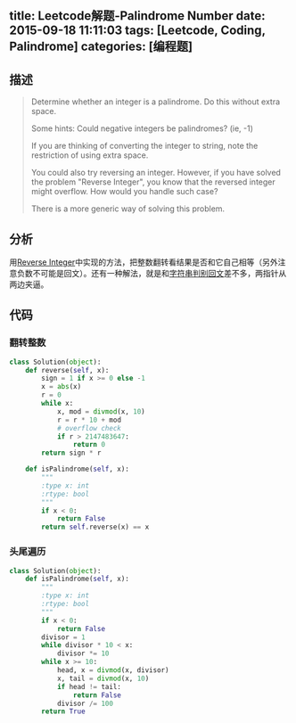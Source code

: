 title: Leetcode解题-Palindrome Number
date: 2015-09-18 11:11:03
tags: [Leetcode, Coding, Palindrome]
categories: [编程题]
---

## 描述
> Determine whether an integer is a palindrome. Do this without extra space.
>
> Some hints:
> Could negative integers be palindromes? (ie, -1)
>
> If you are thinking of converting the integer to string, note the restriction of using extra space.
>
> You could also try reversing an integer. However, if you have solved the problem "Reverse Integer", you know that the reversed integer might overflow. How would you handle such case?
>
> There is a more generic way of solving this problem.

## 分析
用[Reverse Integer][1]中实现的方法，把整数翻转看结果是否和它自己相等（另外注意负数不可能是回文）。还有一种解法，就是和[字符串判别回文][2]差不多，两指针从两边夹逼。

## 代码
### 翻转整数
```python
class Solution(object):
    def reverse(self, x):
        sign = 1 if x >= 0 else -1
        x = abs(x)
        r = 0
        while x:
            x, mod = divmod(x, 10)
            r = r * 10 + mod
            # overflow check
            if r > 2147483647:
                return 0
        return sign * r

    def isPalindrome(self, x):
        """
        :type x: int
        :rtype: bool
        """
        if x < 0:
            return False
        return self.reverse(x) == x
```

### 头尾遍历
```python
class Solution(object):
    def isPalindrome(self, x):
        """
        :type x: int
        :rtype: bool
        """
        if x < 0:
            return False
        divisor = 1
        while divisor * 10 < x:
            divisor *= 10
        while x >= 10:
            head, x = divmod(x, divisor)
            x, tail = divmod(x, 10)
            if head != tail:
                return False
            divisor /= 100
        return True
```

[1]: /2015/09/18/reverse-integer/
[2]: /2015/08/31/valid-palindrome/

